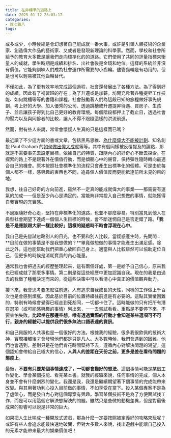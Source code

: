 ```yaml
---
title: 在非標準的道路上
date: 2025-01-12 23:03:17
categories:
- 雜七雜八
tags:
---
```


或多或少，小時候總是會幻想著自己能成就一番大事，或許是引領人類技術的企業家、創造偉大作品的藝術家、又或者是發現新理論的科學家。然而，學校和社會所給予的教育大多數是讓我們走向標準化的的道路。它們使用了共同的評量指標來衡量人的成就，學生時期是成績和排名、出社會後是金錢和地位。這樣的系統並非沒有價值，它能夠訓練人們成為社會運作所需要的小齒輪。儘管齒輪是有功用的，但是也可以輕易被其他齒輪替代。

不僅如此，為了更有效率地完成這個過程，社會還發展出了各種方法。為了得到好的成績，因此有了補習班的存在；為了升遷或是加薪，坊間充斥著各種提昇工作技能、如何跳槽等等的書籍和課程。社會鼓勵著人們為這段已知的旅程做好事先規劃，考上好的大學、加入優秀的公司、透過跳槽或升遷提昇待遇、買房子、生孩子、並且讓孩子得到比自己更好的教育環境。每個階段都押上了截止日，透過社會的壓力以及與同齡者的比較，讓人不得不跟隨這樣的洪流前進。

然而，對有些人來說，常常會懷疑人生真的只是這樣而已嗎？

最近讀了不少這方面的書或文章，包括黑馬思維、[為什麼偉大不能被計劃](/2024/10/06/為什麼偉大不能被計畫/)、知名創投 Paul Graham 的[如何做出偉大成就](https://www.paulgraham.com/greatwork.html)等等。其中有個同樣被反覆提及的論點，那就是不需要事先去設定目標，依據自己的特質，跟隨內心的好奇心不斷去探索。在探索的路上不是跟著外在價值行動，而是傾聽心中的聲音，保持彈性隨時轉向最適合自己的機會。原本按照社會標準化的流程只會產生出標準化的個體。可是由於每個人都不一樣，感興趣的東西也不同，追尋個人價值反而更能抵達前所未見的目的地。

我想，往自己好奇的方向前進，雖然不一定真的能成就偉大的事業——那需要有運氣的加成——但是至少內心是滿足的。當能夠非常投入自己想做的事情，就能獲得自我實現的充實感。

不過跟隨好奇心走，堅持在非標準化的道路，也並不那麼容易。特別當見到他人在典型社會期望下達成一個個人生目標的時候，會不斷迷惘自己是否走錯了路。**「我是不是應該跟大家一樣比較好」這樣的疑惑時不時會浮現在心中**。

我自己是先嘗試忽略別人的目光，也不要和別人比較。當疑惑產生時，先問問：**目前在做的事情是不是我想做的？**畢竟做想做的事情才能產生出滿足感。除此之外，這也能幫助我們把重心放回自己身上。適當與人比較雖然可以協助定位自己，但更多的時候是消耗寶貴的內心能量。

通常我也會把過去的經歷整理起來，這有兩個好處，第一是給予自己信心，原來我也已經成就了那麼多事情。第二則是從這些經歷中更加認識自我。現在的我是由過去的我做了種種決定而來的，從這些決策中可以看清心中真正的價值觀與動力。

接下來，我會思考要怎麼往前進。人有追求自我成長的天性，同樣的工作做上千百次也是會感到煩膩。因此基於目前的位置持續往前進是有必要的。這點其實蠻困難的，特別有時候會覺得已經走到死胡同，一切都卡住了。這時能做的只有把所有潛在選項（或可能感興趣的事情）列出來，一一去嘗試看看。重點是不要停下來，不要害怕失敗。**比起坐在那邊空想，唯有透過實際的行動才會知道某些選項可不可行，親身的經驗可以提供我們很多無法口語表達的資訊**。

和自己佩服的人共事也是一個很好的方法。根據我的經驗，很多我很欽佩的技術大神，實際接觸後才會發現他們都是只是凡人。大多數時候，我們會遇到的困難，他們也會遇到，差別只是在他們肯花時間堅持下去，遵循內心對解決問題的渴望。這個認知會帶給自己極大的信心，**人與人的差距在天份之前，更多是差在看待問題的態度上**。

最後，**不要有只要某個事情達成了，一切都會變好的想法**。這個事情可能是某個工作變化、學會某個技能、看完某本書。就我的經驗來說，任何事情的完成，個人本身並不會有什麼劇烈的變化。我還是我，我還是繼續期望著下個事情的完成能帶來改變。與其用著功利心投入目前做的事情，不如享受在當下。投入某個專案不是為了虛榮心，而是發自內心對這個專案有興趣。學習某個技術不是為了方便面試找工作，而是可以用這個它解決想解決的問題。雖然只是些微的動機差異，但是對最後成果的影響可以說是非常的巨大。

如果把人生比喻成一種開放式遊戲，那為什麼一定要按照被定義好的攻略來玩呢？或許有些人會追求能最快速地破關，但對大多數人來說，找出遊戲中能讓自己投入的元素才能帶來最大的娛樂價值吧！
